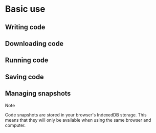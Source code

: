 # Basic use
## Writing code

## Downloading code

## Running code

## Saving code

## Managing snapshots

> [!NOTE]
> Code snapshots are stored in your browser's IndexedDB storage.
> This means that they will only be available when using the same
> browser and computer.